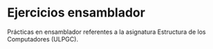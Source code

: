 # Ejercicios ensamblador

Prácticas en ensamblador referentes a la asignatura Estructura de los Computadores (ULPGC).
